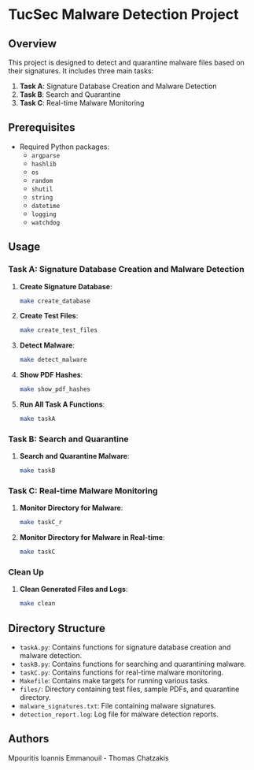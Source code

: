 # TucSec Malware Detection Project

## Overview

This project is designed to detect and quarantine malware files based on their signatures. It includes three main tasks:

1. **Task A**: Signature Database Creation and Malware Detection
2. **Task B**: Search and Quarantine
3. **Task C**: Real-time Malware Monitoring

## Prerequisites

- Required Python packages:
    - `argparse`
    - `hashlib`
    - `os`
    - `random`
    - `shutil`
    - `string`
    - `datetime`
    - `logging`
    - `watchdog`

## Usage

### Task A: Signature Database Creation and Malware Detection

1. **Create Signature Database**:
     ```sh
     make create_database
     ```

2. **Create Test Files**:
     ```sh
     make create_test_files
     ```

3. **Detect Malware**:
     ```sh
     make detect_malware
     ```

4. **Show PDF Hashes**:
     ```sh
     make show_pdf_hashes
     ```

5. **Run All Task A Functions**:
     ```sh
     make taskA
     ```

### Task B: Search and Quarantine

1. **Search and Quarantine Malware**:
     ```sh
     make taskB
     ```

### Task C: Real-time Malware Monitoring

1. **Monitor Directory for Malware**:
     ```sh
     make taskC_r
     ```

2. **Monitor Directory for Malware in Real-time**:
     ```sh
     make taskC

### Clean Up

1. **Clean Generated Files and Logs**:
     ```sh
     make clean
     ```

## Directory Structure

- `taskA.py`: Contains functions for signature database creation and malware detection.
- `taskB.py`: Contains functions for searching and quarantining malware.
- `taskC.py`: Contains functions for real-time malware monitoring.
- `Makefile`: Contains make targets for running various tasks.
- `files/`: Directory containing test files, sample PDFs, and quarantine directory.
- `malware_signatures.txt`: File containing malware signatures.
- `detection_report.log`: Log file for malware detection reports.

## Authors
Mpouritis Ioannis
Emmanouil - Thomas Chatzakis